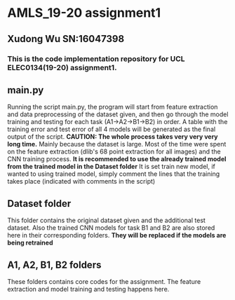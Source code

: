# AMLS_19-20 assignment1
## Xudong Wu SN:16047398

### This is the code implementation repository for UCL ELEC0134(19-20) assignment1.


## main.py
Running the script main.py, the program will start from feature extraction and data preprocessing of the dataset given, and then go through the model training and testing for each task (A1->A2->B1->B2) in order. A table with the training error and test error of all 4 models will be generated as the final output of the script. **CAUTION: The whole process takes very very very long time.** Mainly because the dataset is large. Most of the time were spent on the feature extraction (dlib's 68 point extraction for all images) and the CNN training process. **It is recommended to use the already trained model from the trained model in the Dataset folder** It is set train new model, if wanted to using trained model, simply comment the lines that the training takes place (indicated with comments in the script)

## Dataset folder
This folder contains the original dataset given and the additional test dataset. Also the trained CNN models for task B1 and B2 are also stored here in their corresponding folders. **They will be replaced if the models are being retrained**

## A1, A2, B1, B2 folders
These folders contains core codes for the assignment. The feature extraction and model training and testing happens here.
